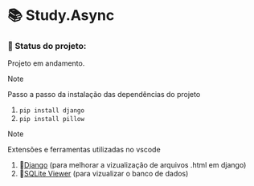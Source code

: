 # 📚 Study.Async

### 📂 Status do projeto: 
Projeto em andamento.

> [!NOTE]
> Passo a passo da instalação das dependências do projeto
1. `pip install django`
2. `pip install pillow`

> [!NOTE]
> Extensões e ferramentas utilizadas no vscode
1. 🔗[Django](https://marketplace.visualstudio.com/items?itemName=batisteo.vscode-django) (para melhorar a vizualização de arquivos .html em django)
2. 🔗[SQLite Viewer](https://marketplace.visualstudio.com/items?itemName=qwtel.sqlite-viewer) (para vizualizar o banco de dados)
